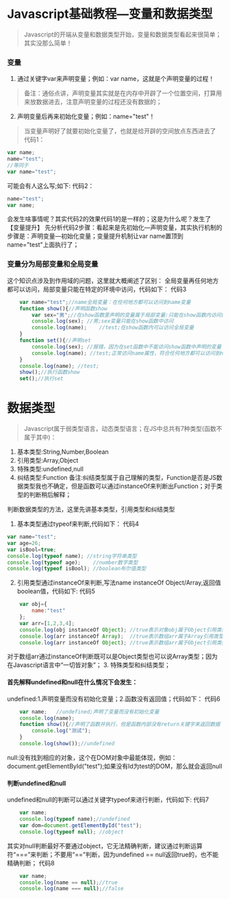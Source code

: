 # Javascript基础教程—变量和数据类型
>Javascript的开端从变量和数据类型开始，变量和数据类型看起来很简单；其实没那么简单！

### 变量
1. 通过关键字var来声明变量；例如：var name，这就是个声明变量的过程！

>备注：通俗点讲，声明变量其实就是在内存中开辟了一个位置空间，打算用来放数据进去，注意声明变量的过程还没有数据的；

2. 声明变量后再来初始化变量；例如：name="test"！
>当变量声明好了就要初始化变量了，也就是给开辟的空间放点东西进去了
代码1：
```javascript
var name;
name="test";
//等同于
var name="test";
```
可能会有人这么写;如下:
代码2：
```javascript
name="test";
var name;
````
会发生啥事情呢？其实代码2的效果代码1的是一样的；这是为什么呢？发生了【变量提升】
先分析代码2步骤：看起来是先初始化—声明变量，其实执行机制的步骤是：声明变量—初始化变量；变量提升机制让var name置顶到name="test"上面执行了；

### 变量分为局部变量和全局变量
这个知识点涉及到作用域的问题，这里就大概阐述了区别：
全局变量再任何地方都可以访问，局部变量只能在特定的环境中访问，代码如下：
代码3
```javascript
    var name="test";//name全局变量：在任何地方都可以访问到name变量
    function show(){//声明函数show
        var sex="男";//在show函数里声明的变量属于局部变量:只能在show函数内访问的变量
        console.log(sex); //男;sex变量只能在show函数中访问
        console.log(name);    //test;在show函数内可以访问全局变量
    }
    function set(){//声明set
        console.log(sex); //报错，因为在set函数中不能访问show函数中声明的变量
        console.log(name); //test;正常访问name属性，符合任何地方都可以访问到name变量
    }
    console.log(name); //test;
    show();//执行函数show
    set();//执行set
```

# 数据类型
>Javascript属于弱类型语言，动态类型语言；在JS中总共有7种类型(函数不属于其中)：
1. 基本类型:String,Number,Boolean
2. 引用类型:Array,Object
3. 特殊类型:undefined,null
4. 纠结类型:Function
备注:纠结类型属于自己理解的类型，Function是否是JS数据类型我也不确定，但是函数可以通过instanceOf来判断出Function；对于类型的判断稍后解释；

判断数据类型的方法，这里先讲基本类型，引用类型和纠结类型
1. 基本类型通过typeof来判断,代码如下：
代码4
```javascript
var name="test";
var age=26;
var isBool=true;
console.log(typeof name); //string字符串类型
console.log(typeof age);    //number数字类型
console.log(typeof isBool); //boolean布尔值类型
```
2. 引用类型通过instanceOf来判断,写法name instanceOf Object/Array,返回值boolean值，代码如下:
代码5
```javascript
    var obj={
        name:"test"
    };
    var arr=[1,2,3,4];
    console.log(obj instanceOf Object); //true表示对象obj属于Object引用类型
    console.log(arr instanceOf Array);  //true表示数组arr属于Array引用类型
    console.log(arr instanceOf Object); //true表示数组arr属于Object引用类型
```
对于数组arr通过instanceOf判断既可以是Object类型也可以说Array类型；因为在Javascript语言中“一切皆对象”；
3. 特殊类型和纠结类型；
#### 首先解释undefined和null在什么情况下会发生：
undefined:1.声明变量而没有初始化变量；2.函数没有返回值；代码如下：
代码6
```javascript
    var name;   //undefined;声明了变量而没有初始化变量
    console.log(name);
    function show(){//声明了函数并执行，但是函数内部没有return关键字来返回数据
        console.log("测试");
    }
    console.log(show());//undefined
```
null:没有找到相应的对象，这个在DOM对象中最能体现，例如：document.getElementById("test");如果没有Id为test的DOM，那么就会返回null
#### 判断undefined和null
undefined和null的判断可以通过关键字typeof来进行判断，代码如下:
代码7
```javascript
    var name;
    console.log(typeof name);//undefined
    var dom=document.getElementById("test");
    console.log(typeof null); //object
```
其实对null判断最好不要通过object，它无法精确判断，建议通过判断运算符“===”来判断；不要用“==”判断，因为undefined == null返回true的，也不能精确判断；
代码8
```javascript
    var name;
    console.log(name == null);//true
    console.log(name === null);//false
```
